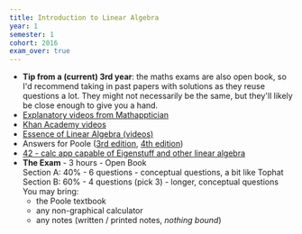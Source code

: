 ```yaml
---
title: Introduction to Linear Algebra
year: 1
semester: 1
cohort: 2016
exam_over: true
---
```


-   **Tip from a (current) 3rd year**: the maths exams are also open
    book, so I'd recommend taking in past papers with solutions as they
    reuse questions a lot. They might not necessarily be the same, but
    they'll likely be close enough to give you a hand.
-   [Explanatory videos from Mathapptician](https://www.youtube.com/watch?v=S6yJY2NrVL0&list=PL9NlTZRdFADdc4yn_OVDpv-2pDiOKU7KH&index=3)
-   [Khan Academy videos](https://www.khanacademy.org/math/linear-algebra)
-   [Essence of Linear Algebra (videos)](https://www.youtube.com/playlist?list=PLZHQObOWTQDPD3MizzM2xVFitgF8hE_ab)
-   Answers for Poole ([3rd edition], [4th edition])
-   [42 - calc app capable of Eigenstuff and other linear algebra](http://math-42.com/)
-   **The Exam** - 3 hours - Open Book
    <br>Section A: 40% - 6 questions - conceptual questions, a bit like Tophat
    <br>Section B: 60% - 4 questions (pick 3) - longer, conceptual questions
    <br>You may bring:
    -   the Poole textbook
    -   any non-graphical calculator
    -   any notes (written / printed notes, *nothing bound*)

  [3rd edition]: http://slader.com/textbook/9780538735452-linear-algebra-a-modern-introduction-third-edition/
  [4th edition]: http://slader.com/textbook/9781285463247-linear-algebra-a-modern-introduction-4th-edition/
